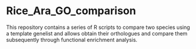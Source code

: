 # Rice_Ara_GO_comparison
This repository contains a series of R scripts to compare two species using a template genelist and allows obtain their orthologues and compare them subsequently through functional enrichment analysis.
